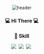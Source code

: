 <div align="center">

  ![header](https://capsule-render.vercel.app/api?type=Wave&text=Hi!%20I'm%20DongHo!)

  <h3> 💻 Hi There 💻 </h3>

  <h3>💪 Skill</h3>
  <img src="https://img.shields.io/badge/HTML5-E34F26?style=flat-square&logo=html5&logoColor=white"/></a>&nbsp 
  <img src="https://img.shields.io/badge/CSS3-1572B6?style=flat-square&logo=CSS3&logoColor=white"/></a>&nbsp 
  <img src="https://img.shields.io/badge/javascript-F7DF1E?style=flat-square&logo=javascript&logoColor=white"/></a>&nbsp 
</div>
